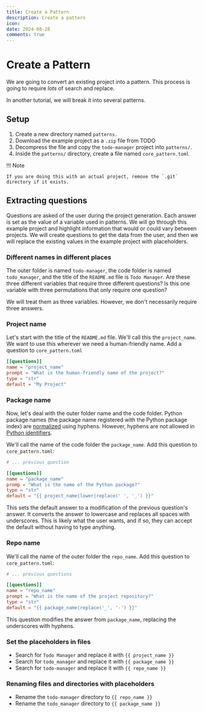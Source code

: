 ```yaml
---
title: Create a Pattern
description: Create a pattern
icon:
date: 2024-08-28
comments: true
---
```


# Create a Pattern

We are going to convert an existing project into a pattern.
This process is going to require _lots_ of search and replace.

In another tutorial, we will break it into several patterns.

## Setup

1. Create a new directory named `patterns.`
1. Download the example project as a `.zip` file from TODO
1. Decompress the file and copy the `todo-manager` project into `patterns/`.
1. Inside the `patterns/` directory, create a file named `core_pattern.toml`

!!! Note

    If you are doing this with an actual project, remove the `.git` directory if it exists.

## Extracting questions

Questions are asked of the user during the project generation.
Each answer is set as the value of a variable used in patterns.
We will go through this example project and highlight information that would or could vary between projects.
We will create questions to get the data from the user,
and then we will replace the existing values in the example project with placeholders.

### Different names in different places

The outer folder is named `todo-manager`,
the code folder is named `todo_manager`,
and the title of the `README.md` file is `Todo Manager`.
Are these three different variables that require three different questions?
Is this one variable with three permutations that only require one question?

We will treat them as three variables. However, we don't necessarily require three answers.

### Project name

Let's start with the title of the `README.md` file. We'll call this the `project_name`.
We want to use this wherever we need a human-friendly name. Add a question to `core_pattern.toml`

```toml title="patterns/core_pattern.toml"
[[questions]]
name = "project_name"
prompt = "What is the human-friendly name of the project?"
type = "str"
default = "My Project"
```

### Package name

Now, let's deal with the outer folder name and the code folder.
Python package names (the package name registered with the Python package index)
are [normalized](https://packaging.python.org/en/latest/specifications/name-normalization/) using hyphens.
However, hyphens are not allowed in [Python identifiers](https://docs.python.org/3.12/reference/lexical_analysis.html#identifiers).

We'll call the name of the code folder the `package_name`. Add this question to `core_pattern.toml`:

```toml title="patterns/core_pattern.toml"
# ... previous question

[[questions]]
name = "package_name"
promp = "What is the name of the Python package?"
type = "str"
default = "{{ project_name|lower|replace(' ', '_') }}"
```

This sets the default answer to a modification of the previous question's answer.
It converts the answer to lowercase and replaces all spaces with underscores.
This is likely what the user wants, and if so, they can accept the default without having to type anything.

### Repo name

We'll call the name of the outer folder the `repo_name`. Add this question to `core_pattern.toml`:

```toml title="patterns/core_pattern.toml"
# ... previous questions

[[questions]]
name = "repo_name"
prompt = "What is the name of the project repository?"
type = "str"
default = "{{ package_name|replace('_', '-') }}"
```

This question modifies the answer from `package_name`, replacing the underscores with hyphens.

### Set the placeholders in files

- Search for `Todo Manager` and replace it with `{{ project_name }}`
- Search for `todo_manager` and replace it with `{{ package_name }}`
- Search for `todo-manager` and replace it with `{{ repo_name }}`

### Renaming files and directories with placeholders

- Rename the `todo-manager` directory to `{{ repo_name }}`
- Rename the `todo_manager` directory to `{{ package_name }}`
